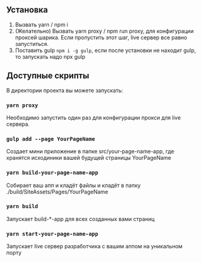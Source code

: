 ## Установка

1. Вызвать yarn / npm i
2. (Желательно) Вызвать yarn proxy / npm run proxy, для конфигурации проксей шарика. Если пропустить этот шаг, live сервер все равно запуститься.
3. Поставить gulp `npm i -g gulp`, если после установки не находит gulp, то запускать надо npx gulp
   <br />

## Доступные скрипты

В директории проекта вы можете запускать:

### `yarn proxy`

Необходимо запустить один раз для конфигурации прокси для live сервера.

### `gulp add --page YourPageName`

Создает мини приложение в папке src/your-page-name-app, где хранятся исходиники вашей будущей страницы YourPageName<br />

### `yarn build-your-page-name-app`

Собирает ваш апп и кладёт файлы и кладёт в папку ./build/SiteAssets/Pages/YourPageName<br />

### `yarn build`

Запускает build-\*-app для всех созданных вами страниц <br />

### `yarn start-your-page-name-app`

Запускает live сервер разработчика с вашим аппом на уникальном порту<br />

